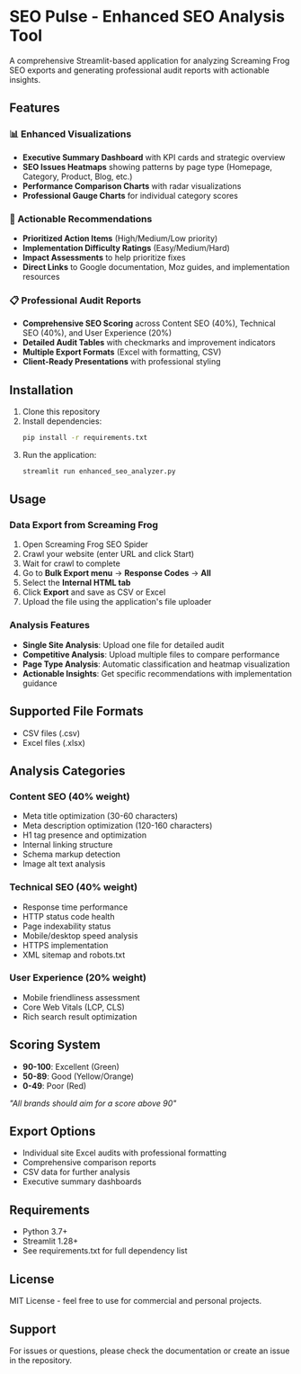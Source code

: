 # SEO Pulse - Enhanced SEO Analysis Tool

A comprehensive Streamlit-based application for analyzing Screaming Frog SEO exports and generating professional audit reports with actionable insights.

## Features

### 📊 Enhanced Visualizations
- **Executive Summary Dashboard** with KPI cards and strategic overview
- **SEO Issues Heatmaps** showing patterns by page type (Homepage, Category, Product, Blog, etc.)
- **Performance Comparison Charts** with radar visualizations
- **Professional Gauge Charts** for individual category scores

### 🎯 Actionable Recommendations
- **Prioritized Action Items** (High/Medium/Low priority)
- **Implementation Difficulty Ratings** (Easy/Medium/Hard)
- **Impact Assessments** to help prioritize fixes
- **Direct Links** to Google documentation, Moz guides, and implementation resources

### 📋 Professional Audit Reports
- **Comprehensive SEO Scoring** across Content SEO (40%), Technical SEO (40%), and User Experience (20%)
- **Detailed Audit Tables** with checkmarks and improvement indicators
- **Multiple Export Formats** (Excel with formatting, CSV)
- **Client-Ready Presentations** with professional styling

## Installation

1. Clone this repository
2. Install dependencies:
   ```bash
   pip install -r requirements.txt
   ```
3. Run the application:
   ```bash
   streamlit run enhanced_seo_analyzer.py
   ```

## Usage

### Data Export from Screaming Frog
1. Open Screaming Frog SEO Spider
2. Crawl your website (enter URL and click Start)
3. Wait for crawl to complete
4. Go to **Bulk Export menu** → **Response Codes** → **All**
5. Select the **Internal HTML tab**
6. Click **Export** and save as CSV or Excel
7. Upload the file using the application's file uploader

### Analysis Features
- **Single Site Analysis**: Upload one file for detailed audit
- **Competitive Analysis**: Upload multiple files to compare performance
- **Page Type Analysis**: Automatic classification and heatmap visualization
- **Actionable Insights**: Get specific recommendations with implementation guidance

## Supported File Formats
- CSV files (.csv)
- Excel files (.xlsx)

## Analysis Categories

### Content SEO (40% weight)
- Meta title optimization (30-60 characters)
- Meta description optimization (120-160 characters)
- H1 tag presence and optimization
- Internal linking structure
- Schema markup detection
- Image alt text analysis

### Technical SEO (40% weight)
- Response time performance
- HTTP status code health
- Page indexability status
- Mobile/desktop speed analysis
- HTTPS implementation
- XML sitemap and robots.txt

### User Experience (20% weight)
- Mobile friendliness assessment
- Core Web Vitals (LCP, CLS)
- Rich search result optimization

## Scoring System
- **90-100**: Excellent (Green)
- **50-89**: Good (Yellow/Orange)
- **0-49**: Poor (Red)

*"All brands should aim for a score above 90"*

## Export Options
- Individual site Excel audits with professional formatting
- Comprehensive comparison reports
- CSV data for further analysis
- Executive summary dashboards

## Requirements
- Python 3.7+
- Streamlit 1.28+
- See requirements.txt for full dependency list

## License
MIT License - feel free to use for commercial and personal projects.

## Support
For issues or questions, please check the documentation or create an issue in the repository.
